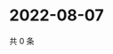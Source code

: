 # 2022-08-07

共 0 条

<!-- BEGIN WEIBO -->
<!-- 最后更新时间 Sun Aug 07 2022 11:21:49 GMT+0800 (China Standard Time) -->

<!-- END WEIBO -->
